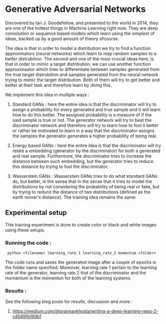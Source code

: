 # Generative Adversarial Networks

Discovered by Ian J. Goodefellow, and presented to the world in 2014, they are one of the hottest things in Machine Learning right now. They are deep convolution or sequence based models which learn using the simplest of ideas, backed up by a good amount of theory ofcourse. 

The idea is that in order to model a distribution we try to find a function approximators (neural networks) which learn to map random samples to a better distrubition. The second and one of the most crucial ideas here, is that in order to mimic a target distribution, we can use another function approximaator which tries to differentiate between samples generated from the true target distrubition and samples generated from the neural network trying to mimic the target distribution. Both of them will try to get better and better at their task and therefore learn by doing this. 

We implement this idea in multiple ways : 

1. Standard GANs : here the entire idea is that the discriminator will try to assign a probability for every generated and true sample and it will learn how to do this better. The assigned probability is a measure of if the said sample is true or not. The generator network will try to beat the discriminator network and therefore will try to learn how to fool it better or rather be motivated to learn in a way that the discriminator assigns the samples the generator generates a higher probability of being real. 

2. Energy based GANs : here the entire idea is that the discriminator will try relate a embedding (generator by the discrminator) for both a generated and real sample. Furthermore, the discriminator tries to increase the distance between such embedding, but the generator tries to reduce this distance by trying to fool the discriminator. 

3. Wasserstein GANs : Wasserstein GANs tries to do what standard GANs do, but better, in the sense that in the sense that it tries to model the distributions by not considering the probability of being real or fake, but by trying to reduce the distance of two distributions (defined as the earth mover's distance). The training idea remains the same. 

## Experimental setup 
THe training experiment is done to create color or black and white images using these setups. 

### Running the code :
``` python <filename> learning_rate_1 learning_rate_2 momentum <folder>```

The code runs and saves the generated image after a couple of epochs in the folder name specified. Moreover, learning rate 1 pertain to the learning rate of the generator, learning rate 2 that of the discriminator and the momentum is the momentun for both of the learning systems. 

### Results : 
See the following blog posts for results, discussion and more :

1. https://medium.com/@prannaykhosla/writing-a-deep-learning-repo-2-c4589fb169b1